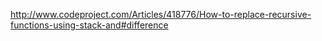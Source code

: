 http://www.codeproject.com/Articles/418776/How-to-replace-recursive-functions-using-stack-and#difference